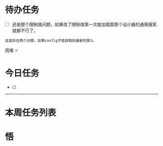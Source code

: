 # 待办任务
- [ ] 还是那个限制值问题，如果改了限制值第一次能加载那那个设计器的通用搜索就都不行了。
~~~text
这就存在两个问题，如果config不能获取到最新的那么

~~~

困难
⭐

# 今日任务
- [ ] 




------
# 本周任务列表



# 悟